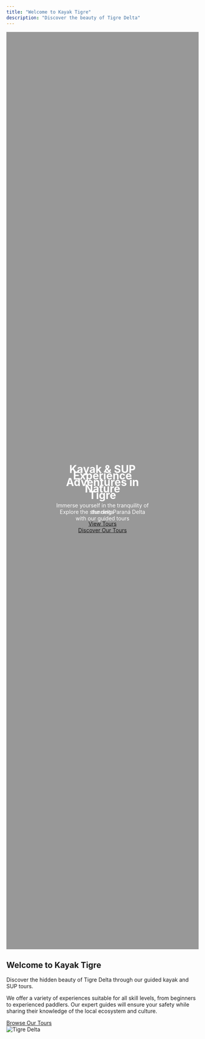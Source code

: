 ```yaml
---
title: "Welcome to Kayak Tigre"
description: "Discover the beauty of Tigre Delta"
---
```


<div style="position: relative; height: 60vh; width: 100%; overflow: hidden;">
  <div id="heroCarousel" class="carousel slide" data-bs-ride="carousel">
    <div class="carousel-inner">
      <div class="carousel-item active" style="background: linear-gradient(rgba(0,0,0,0.4), rgba(0,0,0,0.4)), url('https://i.postimg.cc/RV8SnDyf/IMG-20250216-155257-390.jpg'); background-size: cover; background-position: center; height: 60vh;">
        <div style="position: absolute; top: 50%; left: 50%; transform: translate(-50%, -50%); text-align: center; color: white;">
          <h1 class="display-4 fw-bold">Kayak & SUP Adventures in Tigre</h1>
          <p class="lead">Explore the stunning Paraná Delta with our guided tours</p>
          <a href="/en/services/" class="btn btn-primary btn-lg">Discover Our Tours</a>
        </div>
      </div>
      <div class="carousel-item" style="background: linear-gradient(rgba(0,0,0,0.4), rgba(0,0,0,0.4)), url('https://i.postimg.cc/CxH241tf/parana4.jpg'); background-size: cover; background-position: center; height: 60vh;">
        <div style="position: absolute; top: 50%; left: 50%; transform: translate(-50%, -50%); text-align: center; color: white;">
          <h1 class="display-4 fw-bold">Experience Nature</h1>
          <p class="lead">Immerse yourself in the tranquility of the delta</p>
          <a href="/en/services/" class="btn btn-primary btn-lg">View Tours</a>
        </div>
      </div>
    </div>
    <button class="carousel-control-prev" type="button" data-bs-target="#heroCarousel" data-bs-slide="prev">
      <span class="carousel-control-prev-icon" aria-hidden="true"></span>
      <span class="visually-hidden">Previous</span>
    </button>
    <button class="carousel-control-next" type="button" data-bs-target="#heroCarousel" data-bs-slide="next">
      <span class="carousel-control-next-icon" aria-hidden="true"></span>
      <span class="visually-hidden">Next</span>
    </button>
  </div>
</div>

<div class="container py-5">
  <div class="row">
    <div class="col-md-6">
      <h2>Welcome to Kayak Tigre</h2>
      <p class="lead">Discover the hidden beauty of Tigre Delta through our guided kayak and SUP tours.</p>
      <p>We offer a variety of experiences suitable for all skill levels, from beginners to experienced paddlers. Our expert guides will ensure your safety while sharing their knowledge of the local ecosystem and culture.</p>
      <a href="/en/services/" class="btn btn-outline-primary">Browse Our Tours</a>
    </div>
    <div class="col-md-6">
      <img src="https://i.postimg.cc/xd9XR7Wg/El-R-o-Tigre-desbocando-en-el-R-o-Luj-n-El-Club-de-Regatas-La-Marina-y-de-fondo-todo-el-verde-de-nu.jpg" alt="Tigre Delta" class="img-fluid rounded shadow">
    </div>
  </div>
</div>